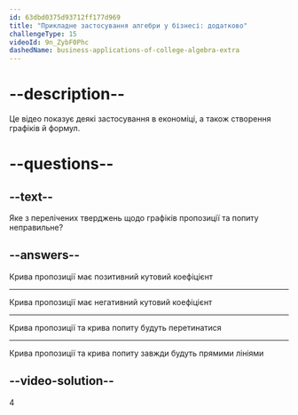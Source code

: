 ```yaml
---
id: 63dbd0375d93712ff177d969
title: "Прикладне застосування алгебри у бізнесі: додатково"
challengeType: 15
videoId: 9n_ZybF0Phc
dashedName: business-applications-of-college-algebra-extra
---
```


# --description--

Це відео показує деякі застосування в економіці, а також створення графіків й формул.

# --questions--

## --text--

Яке з перелічених тверджень щодо графіків пропозиції та попиту неправильне?

## --answers--

Крива пропозиції має позитивний кутовий коефіцієнт

---

Крива пропозиції має негативний кутовий коефіцієнт

---

Крива пропозиції та крива попиту будуть перетинатися

---

Крива пропозиції та крива попиту завжди будуть прямими лініями

## --video-solution--

4
